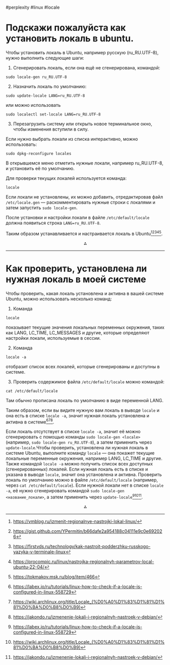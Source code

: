 #perplexity #linux #locale
# Подскажи пожалуйста как установить локаль в ubuntu.

Чтобы установить локаль в Ubuntu, например русскую (ru_RU.UTF-8), нужно выполнить следующие шаги:

1. Сгенерировать локаль, если она ещё не сгенерирована, командой:
```
sudo locale-gen ru_RU.UTF-8
```

2. Назначить локаль по умолчанию:
```
sudo update-locale LANG=ru_RU.UTF-8
```

или можно использовать

```
sudo localectl set-locale LANG=ru_RU.UTF-8
```

3. Перезагрузить систему или открыть новое терминальное окно, чтобы изменения вступили в силу.

Если нужно выбрать локали из списка интерактивно, можно использовать:

```
sudo dpkg-reconfigure locales
```

В открывшемся меню отметить нужные локали, например ru_RU.UTF-8, и установить её по умолчанию.

Для проверки текущих локалей используется команда:

```
locale
```

Если локали не установлены, их можно добавить, отредактировав файл `/etc/locale.gen` — раскомментировать нужные строки с локалями и затем запустить `sudo locale-gen`.

После установки и настройки локали в файле `/etc/default/locale` должна появиться строка `LANG=ru_RU.UTF-8`.

Таким образом устанавливается и настраивается локаль в Ubuntu[^2_1][^2_2][^2_3][^2_4][^2_5].

<div style="text-align: center">⁂</div>

[^2_1]: https://vmblog.ru/izmenit-regionalnye-nastrojki-lokal-linux/

[^2_2]: https://gist.github.com/YPermitin/b66dafe2a954188c04111e9c0e692026

[^2_3]: https://firstvds.ru/technology/kak-nastroit-podderzhku-russkogo-yazyka-v-terminale-linux

[^2_4]: https://procompic.ru/linux/nastrojka-regionalnyh-parametrov-local-ubuntu-22-04/

[^2_5]: https://tokmakov.msk.ru/blog/item/466

[^2_6]: https://www.oslogic.ru/knowledge/204/russkaya-locale-v-ubuntu-server/

[^2_7]: https://ru.stackoverflow.com/questions/1174024/Сменить-локаль-на-ubuntu-20-04-x64-18-04-x64

[^2_8]: https://help.ubuntu.ru/wiki/русификация_ubuntu

[^2_9]: https://qa.yodo.im/t/kak-mne-dobavit-lokal-na-server-ubuntu/3530

[^2_10]: https://www.linux.org.ru/forum/general/15430289


---

# Как проверить, установлена ли нужная локаль в моей системе

Чтобы проверить, какая локаль установлена и активна в вашей системе Ubuntu, можно использовать несколько команд:

1. Команда
```
locale
```

показывает текущие значения локальных переменных окружения, таких как LANG, LC_TIME, LC_MESSAGES и другие, которые определяют настройки локали, используемые в сессии.

2. Команда
```
locale -a
```

отобразит список всех локалей, которые сгенерированы и доступны в системе.

3. Проверить содержимое файла `/etc/default/locale` можно командой:
```
cat /etc/default/locale
```

Там обычно прописана локаль по умолчанию в виде переменной LANG.

Таким образом, если вы видите нужную вам локаль в выводе `locale` и она есть в списке `locale -a`, значит нужная локаль установлена и активна в системе[^3_1][^3_2][^3_4].

Если локаль отсутствует в списке `locale -a`, значит её можно сгенерировать с помощью команды `sudo locale-gen <locale>` (например, `sudo locale-gen ru_RU.UTF-8`), а затем применить через `update-locale`.Чтобы проверить, установлена ли нужная локаль в системе Ubuntu, выполните команду `locale` — она покажет текущие локальные переменные окружения, например LANG, LC_TIME и другие. Также командой `locale -a` можно получить список всех доступных (сгенерированных) локалей. Если нужная локаль есть в списке и указана в выводе `locale`, значит она установлена и активна. Проверить локаль по умолчанию можно в файле `/etc/default/locale` (например, через `cat /etc/default/locale`). Если нужной локали нет в списке `locale -a`, её нужно сгенерировать командой `sudo locale-gen <название_локали>`, а затем применить через `update-locale`[^3_1][^3_2][^3_4].

<div style="text-align: center">⁂</div>

[^3_1]: https://labex.io/ru/tutorials/linux-how-to-check-if-a-locale-is-configured-in-linux-558729

[^3_2]: https://wiki.archlinux.org/title/Locale_(%D0%A0%D1%83%D1%81%D1%81%D0%BA%D0%B8%D0%B9)

[^3_3]: https://linux-notes.org/nastrojka-locate-lokali-v-unix-linux/

[^3_4]: https://jakondo.ru/izmenenie-lokali-i-regionalnyh-nastroek-v-debian/

[^3_5]: https://postgrespro.ru/docs/postgresql/9.6/locale

[^3_6]: https://ru.stackoverflow.com/questions/965243/получить-нужную-локаль-для-системы

[^3_7]: https://www.linux.org.ru/forum/talks/15643914

[^3_8]: https://phpclub.ru/talk/threads/Централизованный-список-существующих-локалей.78287/

[^3_9]: https://qa.yodo.im/t/nastrojki-lokali-neverny-kak-ya-mogu-ih-sbrosit/2926

[^3_10]: https://www.m.radiokot.ru/forum/viewtopic.php?p=3762518
**